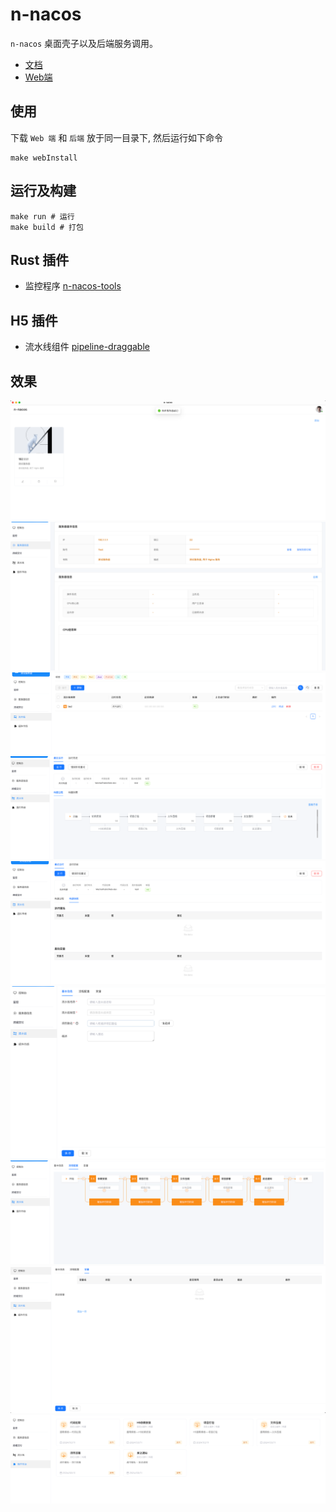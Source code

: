 # n-nacos
  `n-nacos` 桌面壳子以及后端服务调用。
  
- [文档](https://beta.tauri.app/guides/)
- [Web端](https://github.com/poohlaha/n-nacos-web)

## 使用
下载 `Web 端` 和 `后端` 放于同一目录下, 然后运行如下命令

```shell
make webInstall
```

## 运行及构建
```shell
make run # 运行
make build # 打包
```

## Rust 插件
- 监控程序
  [n-nacos-tools](https://github.com/poohlaha/monitor)


## H5 插件
- 流水线组件
  [pipeline-draggable](https://github.com/poohlaha/pipeline-draggable)

## 效果
![](./screenshots/1.png)
![](./screenshots/2.png)
![](./screenshots/3.png)
![](./screenshots/4.png)
![](./screenshots/5.png)
![](./screenshots/6.png)
![](./screenshots/7.png)
![](./screenshots/8.png)
![](./screenshots/9.png)